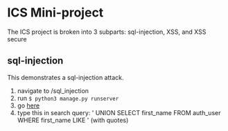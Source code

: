 # ICS Mini-project

The ICS project is broken into 3 subparts: sql-injection, XSS, and XSS secure

## sql-injection

This demonstrates a sql-injection attack.

1. navigate to /sql_injection
2. run <code>$ python3 manage.py runserver</code>
3. go [here](http://127.0.0.1:8000/items/search)
4. type this in search query: ' UNION SELECT first_name FROM auth_user WHERE first_name LIKE ' (with quotes)


